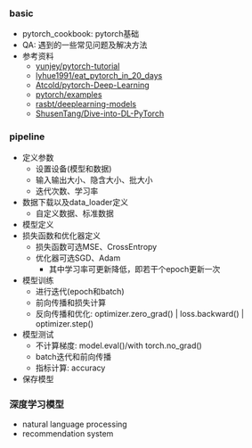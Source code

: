 ### basic
- pytorch_cookbook: pytorch基础
- QA: 遇到的一些常见问题及解决方法
- 参考资料
    - [yunjey/pytorch-tutorial](https://github.com/yunjey/pytorch-tutorial)
    - [lyhue1991/eat_pytorch_in_20_days](https://github.com/lyhue1991/eat_pytorch_in_20_days)
    - [Atcold/pytorch-Deep-Learning](https://github.com/Atcold/pytorch-Deep-Learning)
    - [pytorch/examples](https://github.com/pytorch/examples)
    - [rasbt/deeplearning-models](https://github.com/rasbt/deeplearning-models)
    - [ShusenTang/Dive-into-DL-PyTorch](https://github.com/ShusenTang/Dive-into-DL-PyTorch)

### pipeline
- 定义参数
    - 设置设备(模型和数据)
    - 输入输出大小、隐含大小、批大小
    - 迭代次数、学习率
- 数据下载以及data_loader定义
    - 自定义数据、标准数据
- 模型定义
- 损失函数和优化器定义
    - 损失函数可选MSE、CrossEntropy
    - 优化器可选SGD、Adam
        - 其中学习率可更新降低，即若干个epoch更新一次
- 模型训练
    - 进行迭代(epoch和batch)
    - 前向传播和损失计算
    - 反向传播和优化: optimizer.zero_grad() | loss.backward() | optimizer.step()
- 模型测试
    - 不计算梯度: model.eval()/with torch.no_grad()
    - batch迭代和前向传播
    - 指标计算: accuracy
- 保存模型

### 深度学习模型
- natural language processing
- recommendation system